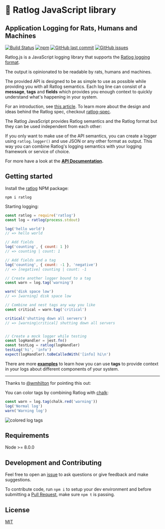 # 🐀 Ratlog JavaScript library

## Application Logging for Rats, Humans and Machines

[![Build Status](https://travis-ci.org/ratlog/ratlog.js.svg?branch=master)](https://travis-ci.org/ratlog/ratlog.js) [![npm](https://img.shields.io/npm/v/ratlog.svg)](https://www.npmjs.com/package/ratlog) [![GitHub last commit](https://img.shields.io/github/last-commit/ratlog/ratlog.js.svg)](https://github.com/ratlog/ratlog.js) [![GitHub issues](https://img.shields.io/github/issues/ratlog/ratlog.js.svg)](https://github.com/ratlog/ratlog.js/issues)

Ratlog.js is a JavaScript logging library that supports the [Ratlog logging format](https://github.com/ratlog/ratlog-spec).

The output is opinionated to be readable by rats, humans and machines.

The provided API is designed to be as simple to use as possible while providing you with all Ratlog semantics.
Each log line can consist of a **message**, **tags** and **fields** which provides you enough context to quickly understand what's happening in your system.

For an introduction, see [this article](https://jorin.me/ratlog-js-javascript-application-logging-for-rats-humans-and-machines/).
To learn more about the design and ideas behind the Ratlog spec, checkout [ratlog-spec](https://github.com/ratlog/ratlog-spec).

The Ratlog JavaScript provides Ratlog semantics and the Ratlog format but they can be used independent from each other:

If you only want to make use of the API semantics, you can create a logger using `ratlog.logger()` and use JSON or any other format as output.
This way you can combine Ratlog's logging semantics with your logging framework or service of choice.

For more have a look at the **[API Documentation](https://ratlog.github.io/ratlog.js/modules/_api_d_.html).**


## Getting started

Install the [ratlog](https://www.npmjs.com/package/ratlog) NPM package:

```
npm i ratlog
```

Starting logging:

```js
const ratlog = require('ratlog')
const log = ratlog(process.stdout)

log('hello world')
// => hello world

// Add fields
log('counting', { count: 1 })
// => counting | count: 1

// Add fields and a tag
log('counting', { count: -1 }, 'negative')
// => [negative] counting | count: -1

// Create another logger bound to a tag
const warn = log.tag('warning')

warn('disk space low')
// => [warning] disk space low

// Combine and nest tags any way you like
const critical = warn.tag('critical')

critical('shutting down all servers')
// => [warning|critical] shutting down all servers


// Create a mock logger while testing
const logHandler = jest.fn()
const testLog = ratlog(logHandler)
testLog('hi', 'info')
expect(logHandler).toBeCalledWith('[info] hi\n')
```

There are more **[examples](https://github.com/ratlog/ratlog.js/tree/master/examples)** to learn how you can use **tags** to provide context in your logs about different components of your system.


-------------

Thanks to [@wmhilton](https://github.com/wmhilton) for pointing this out:

You can color tags by combining Ratlog with [chalk](https://github.com/chalk/chalk):

```js
const warn = log.tag(chalk.red('warning'))
log('Normal log')
warn('Warning log')
```

![colored log tags](https://thepracticaldev.s3.amazonaws.com/i/zfjh59l1y3ivr0pryivd.PNG)


## Requirements

Node >= 8.0.0


## Development and Contributing

Feel free to open an [issue](https://github.com/ratlog/ratlog.js/issues) to ask questions or give feedback and make suggestions.

To contribute code, run `npm i` to setup your dev environment and before submitting a [Pull Request](https://github.com/ratlog/ratlog.js/pulls), make sure `npm t` is passing.


## License

[MIT](https://github.com/ratlog/ratlog.js/blob/master/license)
